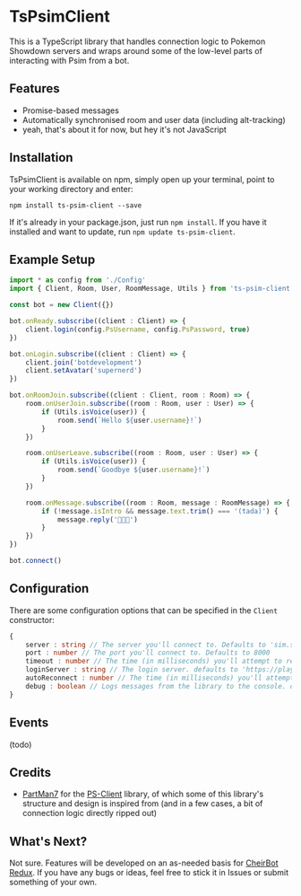 # TsPsimClient
 
This is a TypeScript library that handles connection logic to Pokemon Showdown servers and wraps around some of the low-level parts of interacting with Psim from a bot. 

## Features

- Promise-based messages
- Automatically synchronised room and user data (including alt-tracking)
- yeah, that's about it for now, but hey it's not JavaScript

## Installation

TsPsimClient is available on npm, simply open up your terminal, point to your working directory and enter:

`npm install ts-psim-client --save`

If it's already in your package.json, just run `npm install`. If you have it installed and want to update, run `npm update ts-psim-client`.

## Example Setup

```typescript
import * as config from './Config'
import { Client, Room, User, RoomMessage, Utils } from 'ts-psim-client'

const bot = new Client({})

bot.onReady.subscribe((client : Client) => {
	client.login(config.PsUsername, config.PsPassword, true)
})

bot.onLogin.subscribe((client : Client) => {
	client.join('botdevelopment')
	client.setAvatar('supernerd')
})

bot.onRoomJoin.subscribe((client : Client, room : Room) => {
	room.onUserJoin.subscribe((room : Room, user : User) => {
		if (Utils.isVoice(user)) {
			room.send(`Hello ${user.username}!`)
		}
	})

	room.onUserLeave.subscribe((room : Room, user : User) => {
		if (Utils.isVoice(user)) {
			room.send(`Goodbye ${user.username}!`)
		}
	})

	room.onMessage.subscribe((room : Room, message : RoomMessage) => {
		if (!message.isIntro && message.text.trim() === '(tada)') {
			message.reply('🎉🎉🎉')
		}
	})
})

bot.connect()
```

## Configuration

There are some configuration options that can be specified in the `Client` constructor:

```typescript
{
	server : string // The server you'll connect to. Defaults to 'sim.smogon.com'
	port : number // The port you'll connect to. Defaults to 8000
	timeout : number // The time (in milliseconds) you'll attempt to reconnect in if the connection is lost. Defaults to 30 seconds
	loginServer : string // The login server. defaults to 'https://play.pokemonshowdown.com/~~showdown/action.php'
	autoReconnect : number // The time (in milliseconds) you'll attempt to login again if your login is rejected for a non-credential related reason. defaults to 30 seconds
	debug : boolean // Logs messages from the library to the console. defaults to false
}
```

## Events

(todo)

## Credits

- [PartMan7](https://github.com/PartMan7) for the [PS-Client](https://github.com/PartMan7/PS-Client) library, of which some of this library's structure and design is inspired from (and in a few cases, a bit of connection logic directly ripped out)

## What's Next?

Not sure. Features will be developed on an as-needed basis for [CheirBot Redux](https://github.com/CarimA/CheirBotRedux). If you have any bugs or ideas, feel free to stick it in Issues or submit something of your own.